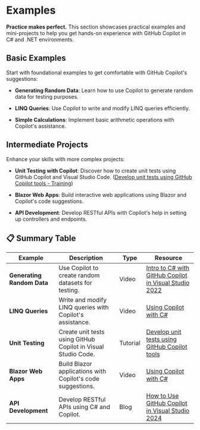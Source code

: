 # Examples

**Practice makes perfect.** This section showcases practical examples and mini-projects to help you get hands-on experience with GitHub Copilot in C# and .NET environments.

## Basic Examples

Start with foundational examples to get comfortable with GitHub Copilot's suggestions:

- **Generating Random Data**: Learn how to use Copilot to generate random data for testing purposes.

- **LINQ Queries**: Use Copilot to write and modify LINQ queries efficiently.

- **Simple Calculations**: Implement basic arithmetic operations with Copilot's assistance.


## Intermediate Projects

Enhance your skills with more complex projects:

- **Unit Testing with Copilot**: Discover how to create unit tests using GitHub Copilot and Visual Studio Code. ([Develop unit tests using GitHub Copilot tools - Training](https://learn.microsoft.com/en-us/training/modules/develop-unit-tests-using-github-copilot-tools))

- **Blazor Web Apps**: Build interactive web applications using Blazor and Copilot's code suggestions.

- **API Development**: Develop RESTful APIs with Copilot's help in setting up controllers and endpoints.


## 📋 Summary Table

| Example | Description | Type | Resource |
| ------- | ----------- | ---- | -------- |
| **Generating Random Data** | Use Copilot to create random datasets for testing. | Video | [Intro to C# with GitHub Copilot in Visual Studio 2022](https://learn.microsoft.com/en-us/shows/github-copilot-for-visual-studio/intro-to-csharp-with-github-copilot-in-visual-studio-2022) |
| **LINQ Queries** | Write and modify LINQ queries with Copilot's assistance. | Video | [Using Copilot with C#](https://learn.microsoft.com/en-us/shows/github-copilot-series/using-copilot-with-csharp) |
| **Unit Testing** | Create unit tests using GitHub Copilot in Visual Studio Code. | Tutorial | [Develop unit tests using GitHub Copilot tools](https://learn.microsoft.com/en-us/training/modules/develop-unit-tests-using-github-copilot-tools) |
| **Blazor Web Apps** | Build Blazor applications with Copilot's code suggestions. | Video | [Using Copilot with C#](https://learn.microsoft.com/en-us/shows/github-copilot-series/using-copilot-with-csharp) |
| **API Development** | Develop RESTful APIs using C# and Copilot. | Blog | [How to Use GitHub Copilot in Visual Studio 2024](https://medium.com/bytehide/how-to-use-github-copilot-in-visual-studio-2024-dd4c0903a877) |

